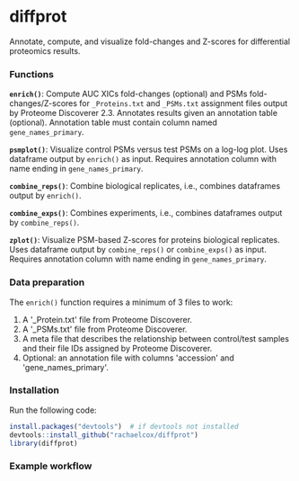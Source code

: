 # diffprot
Annotate, compute, and visualize fold-changes and Z-scores for differential proteomics results.

### Functions
**`enrich()`**: Compute AUC XICs fold-changes (optional) and PSMs fold-changes/Z-scores for `_Proteins.txt` and `_PSMs.txt` assignment files output by Proteome Discoverer 2.3. Annotates results given an annotation table (optional). Annotation table must contain column named `gene_names_primary`.

**`psmplot()`**: Visualize control PSMs versus test PSMs on a log-log plot. Uses dataframe output by `enrich()` as input. Requires annotation column with name ending in `gene_names_primary`.

**`combine_reps()`**: Combine biological replicates, i.e., combines dataframes output by `enrich()`.

**`combine_exps()`**: Combines experiments, i.e., combines dataframes output by `combine_reps()`.

**`zplot()`**: Visualize PSM-based Z-scores for proteins biological replicates. Uses dataframe output by `combine_reps()` or `combine_exps()` as input. Requires annotation column with name ending in `gene_names_primary`. 

### Data preparation

The `enrich()` function requires a minimum of 3 files to work:

1. A '\_Protein.txt' file from Proteome Discoverer.
2. A '\_PSMs.txt' file from Proteome Discoverer.
3. A meta file that describes the relationship between control/test samples and their file IDs assigned by Proteome Discoverer.
4. Optional: an annotation file with columns 'accession' and 'gene_names_primary'.

### Installation
Run the following code:
``` r
install.packages("devtools")  # if devtools not installed
devtools::install_github("rachaelcox/diffprot")
library(diffprot)
```
### Example workflow

